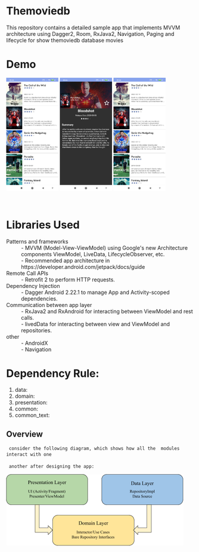 # Themoviedb

This repository contains a detailed sample app that implements MVVM architecture using Dagger2, Room, RxJava2, Navigation, Paging and lifecycle for
show themoviedb database movies


# Demo
<p float="left">
  <img src="/demo.jpg" width="140" />
  <img src="/demo-2.jpg" width="140" /> 
  <img src="/demo.jpg" width="140" />
</p>

<br /> 

# Libraries Used

<dl>
  <dt>Patterns and frameworks</dt>
  <dd>- MVVM (Model-View-ViewModel) using Google's new Architecture components ViewModel, LiveData, LifecycleObserver, etc.</dd>
  <dd>- Recommended app architecture in https://developer.android.com/jetpack/docs/guide</dd>
  
  <dt>Remote Call APIs</dt>
  <dd>- Retrofit 2 to perform HTTP requests.</dd>
  
  <dt>Dependency Injection</dt>
  <dd>- Dagger Android 2.22.1 to manage App and Activity-scoped dependencies. </dd>
    
  <dt>Communication between app layer</dt>
  <dd>- RxJava2 and RxAndroid for interacting between ViewModel and rest calls. </dd>
  <dd>- livedData for interacting between view and ViewModel and repositories.  </dd>
    
  <dt>other</dt>
  <dd>- AndroidX </dd>
  <dd>- Navigation </dd>
</dl>

# Dependency Rule:
1.	data:
2.	domain:
3.  presentation:
4.	common:
5.	common_text:


## Overview
     consider the following diagram, which shows how all the  modules  interact with one 
     
     another after designing the app:
     
     
![Screenshot](final-architecture.png)
